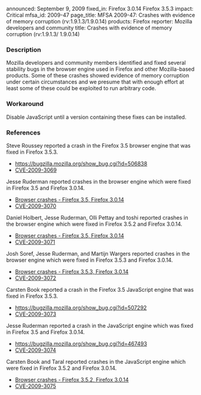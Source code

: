 announced: September 9, 2009
fixed_in: Firefox 3.0.14
          Firefox 3.5.3
impact: Critical
mfsa_id: 2009-47
page_title: MFSA 2009-47: Crashes with evidence of memory corruption (rv:1.9.1.3/1.9.0.14)
products: Firefox
reporter: Mozilla developers and community
title: Crashes with evidence of memory corruption (rv:1.9.1.3/ 1.9.0.14)

<h3>Description</h3>

<p>Mozilla developers and community members identified and fixed
several stability bugs in the browser engine used in Firefox and other
Mozilla-based products. Some of these crashes showed evidence of
memory corruption under certain circumstances and we presume that with
enough effort at least some of these could be exploited to run
arbitrary code.</p>

<h3>Workaround</h3>

<p>Disable JavaScript until a version containing these fixes can be
installed.</p>

<h3>References</h3>

<p>Steve Roussey reported a crash in the Firefox 3.5 browser engine that was fixed in Firefox 3.5.3.</p>
<ul>
  <li><a href="https://bugzilla.mozilla.org/show_bug.cgi?id=506838">https://bugzilla.mozilla.org/show_bug.cgi?id=506838</a></li>
  <li><a class="ex-ref" href="http://cve.mitre.org/cgi-bin/cvename.cgi?name=CVE-2009-3069">CVE-2009-3069</a></li>
</ul>
<p>Jesse Ruderman reported crashes in the browser engine which were fixed in Firefox 3.5 and Firefox 3.0.14.</p>
<ul>
  <li><a href="https://bugzilla.mozilla.org/buglist.cgi?bug_id=430569,437565,465651">Browser crashes - Firefox 3.5, Firefox 3.0.14</a></li>
  <li><a class="ex-ref" href="http://cve.mitre.org/cgi-bin/cvename.cgi?name=CVE-2009-3070">CVE-2009-3070</a></li>
</ul>
<p>Daniel Holbert, Jesse Ruderman, Olli Pettay and toshi reported crashes in the browser engine which were fixed in Firefox 3.5.2 and Firefox 3.0.14.</p>
<ul>
  <li><a href="https://bugzilla.mozilla.org/buglist.cgi?bug_id=493649,495444,490196,502017">Browser crashes - Firefox 3.5, Firefox 3.0.14</a></li>
  <li><a class="ex-ref" href="http://cve.mitre.org/cgi-bin/cvename.cgi?name=CVE-2009-3071">CVE-2009-3071</a></li>
</ul>
<p>Josh Soref, Jesse Ruderman, and Martijn Wargers reported crashes in the browser engine which were fixed in Firefox 3.5.3 and Firefox 3.0.14.</p>
<ul>
  <li><a href="https://bugzilla.mozilla.org/buglist.cgi?bug_id=501900,508074,494283">Browser crashes - Firefox 3.5.3, Firefox 3.0.14</a></li>
  <li><a class="ex-ref" href="http://cve.mitre.org/cgi-bin/cvename.cgi?name=CVE-2009-3072">CVE-2009-3072</a></li>
</ul>

<p>Carsten Book reported a crash in the Firefox 3.5 JavaScript engine that was fixed in Firefox 3.5.3.</p>
<ul>
  <li><a href="https://bugzilla.mozilla.org/show_bug.cgi?id=507292">https://bugzilla.mozilla.org/show_bug.cgi?id=507292</a></li>
  <li><a class="ex-ref" href="http://cve.mitre.org/cgi-bin/cvename.cgi?name=CVE-2009-3073">CVE-2009-3073</a></li>
</ul>
<p>Jesse Ruderman reported a crash in the JavaScript engine which was fixed in Firefox 3.5 and Firefox 3.0.14.</p>
<ul>
  <li><a href="https://bugzilla.mozilla.org/show_bug.cgi?id=467493">https://bugzilla.mozilla.org/show_bug.cgi?id=467493</a></li>
  <li><a class="ex-ref" href="http://cve.mitre.org/cgi-bin/cvename.cgi?name=CVE-2009-3074">CVE-2009-3074</a></li>
</ul>
<p>Carsten Book and Taral reported crashes in the JavaScript engine which were fixed in Firefox 3.5.2 and Firefox 3.0.14.</p>
<ul>
  <li><a href="https://bugzilla.mozilla.org/buglist.cgi?bug_id=505305,441714">Browser crashes - Firefox 3.5.2, Firefox 3.0.14</a></li>
  <li><a class="ex-ref" href="http://cve.mitre.org/cgi-bin/cvename.cgi?name=CVE-2009-3075">CVE-2009-3075</a></li>
</ul>


